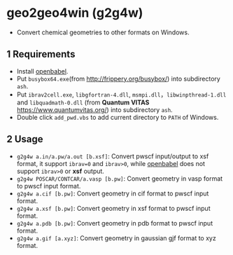 # geo2geo4win (g2g4w)
* Convert chemical geometries to other formats on Windows.

## 1 Requirements
* Install [openbabel](https://github.com/openbabel/openbabel).
* Put `busybox64.exe`(from <http://frippery.org/busybox/>) into subdirectory `ash`.
* Put `ibrav2cell.exe`, `libgfortran-4.dll`, `msmpi.dll`，`libwinpthread-1.dll` and `libquadmath-0.dll` (from **Quantum VITAS** <https://www.quantumvitas.org/>) into subdirectory `ash`.
* Double click `add_pwd.vbs` to add current directory to `PATH` of Windows.

## 2 Usage
* `g2g4w a.in/a.pw/a.out [b.xsf]`: Convert pwscf input/output to xsf format, it support `ibrav=0` and `ibrav>0`, while [openbabel](https://github.com/openbabel/openbabel) does not support  `ibrav>0` or **xsf** output. 
* `g2g4w POSCAR/CONTCAR/a.vasp [b.pw]`: Convert geometry in vasp format to pwscf input format. 
* `g2g4w a.cif [b.pw]`: Convert geometry in cif format to pwscf input format.
* `g2g4w a.xsf [b.pw]`: Convert geometry in xsf format to pwscf input format.
* `g2g4w a.pdb [b.pw]`: Convert geometry in pdb format to pwscf input format.
* `g2g4w a.gif [a.xyz]`: Convert geometry in gaussian gjf format to xyz format.

